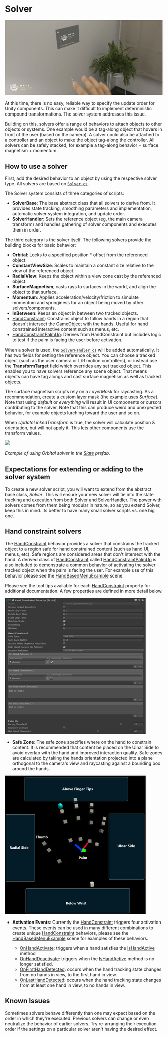 # Solver #

![Solver](../Documentation/Images/Solver/MRTK_Solver_Main.png)

At this time, there is no easy, reliable way to specify the update order for Unity components. This can make it difficult to implement deterministic compound transformations. The solver system addresses this issue.

Building on this, solvers offer a range of behaviors to attach objects to other objects or systems. One example would be a tag-along object that hovers in front of the user (based on the camera). A solver could also be attached to a controller and an object to make the object tag-along the controller. All solvers can be safely stacked, for example a tag-along behavior + surface magnetism + momentum.

## How to use a solver ##
First, add the desired behavior to an object by using the respective solver type. All solvers are based on [`Solver.cs`](https://github.com/Microsoft/MixedRealityToolkit-Unity/blob/mrtk_release/Assets/MixedRealityToolkit.SDK/Features/Utilities/Solvers/Solver.cs).

The Solver system consists of three categories of scripts:

* **SolverBase**: The base abstract class that all solvers to derive from. It provides state tracking, smoothing parameters and implementation, automatic solver system integration, and update order.
* **SolverHandler**: Sets the reference object (eg, the main camera transform) and handles gathering of solver components and executes them in order.

The third category is the solver itself. The following solvers provide the building blocks for basic behavior:

* **Orbital**: Locks to a specified position * offset from the referenced object.
* **ConstantViewSize**: Scales to maintain a constant size relative to the view of the referenced object.
* **RadialView**: Keeps the object within a view cone cast by the referenced object.
* **SurfaceMagnetism**, casts rays to surfaces in the world, and align the object to that surface.
* **Momentum**: Applies acceleration/velocity/friction to simulate momentum and springiness for an object being moved by other solvers/components.
* **InBetween**: Keeps an object in between two tracked objects.
* [HandConstraint](xref:Microsoft.MixedReality.Toolkit.Utilities.Solvers.HandConstraint): Constrains object to follow hands in a region that doesn't intersect the GameObject with the hands. Useful for hand constrained interactive content such as menus, etc.
* [HandConstraintPalmUp](xref:Microsoft.MixedReality.Toolkit.Utilities.Solvers.HandConstraintPalmUp): Derives from HandConstraint but includes logic to test if the palm is facing the user before activation.

When a solver is used, the [`SolverHandler.cs`](https://github.com/Microsoft/MixedRealityToolkit-Unity/blob/mrtk_release/Assets/MixedRealityToolkit.SDK/Features/Utilities/Solvers/SolverHandler.cs) will be added automatically. It has two fields for setting the reference object. You can choose a tracked object (such as the user camera or L/R motion controllers), or instead use the **TransformTarget** field which overrides any set tracked object. This enables you to have solvers reference any scene object. That means objects can have tag alongs and cast surface magnetism as well as tracked objects.

The surface magnetism scripts rely on a *LayerMask* for raycasting. As a recommendation, create a custom layer mask (the example uses *Surface*). Note that using *default* or *everything* will result in UI components or cursors contributing to the solver. Note that this can produce weird and unexpected behavior, for example objects lurching toward the user and so on.

When *UpdateLinkedTransform* is true, the solver will calculate position & orientation, but will not apply it. This lets other components use the transform values.

<img src="../Documentation/Images/Solver/MRTK_Solver_Orbital.png" width="450">

*Example of using Orbital solver in the [Slate](README_Slate.md) prefab.*

## Expectations for extending or adding to the solver system ##
To create a new solver script, you will want to extend from the abstract base class, *Solver*. This will ensure your new solver will tie into the state tracking and execution from both Solver and SolverHandler. The power with solvers comes from them being modular in nature, so as you extend Solver, keep this in mind. Its better to have many small solver scripts vs. one big one.

## Hand constraint solvers ##

The [HandConstraint](xref:Microsoft.MixedReality.Toolkit.Utilities.Solvers.HandConstraint) behavior provides a solver that constrains the tracked object to a region safe for hand constrained content (such as hand UI, menus, etc). Safe regions are considered areas that don't intersect with the hand. A derived class of [HandConstraint](xref:Microsoft.MixedReality.Toolkit.Utilities.Solvers.HandConstraint) called [HandConstraintPalmUp](xref:Microsoft.MixedReality.Toolkit.Utilities.Solvers.HandConstraintPalmUp) is also included to demonstrate a common behavior of activating the solver tracked object when the palm is facing the user. For example use of this behavior please see the [HandBasedMenuExample](../Assets/MixedRealityToolkit.Examples/Demos/HandTracking/Scenes/HandBasedMenuExample.unity) scene.

Please see the tool tips available for each [HandConstraint](xref:Microsoft.MixedReality.Toolkit.Utilities.Solvers.HandConstraint) property for additional documentation. A few properties are defined in more detail below.

<img src="../Documentation/Images/Solver/MRTK_Solver_HandConstraintPalmUp.PNG" width="450">

* **Safe Zone**: The safe zone specifies where on the hand to constrain content. It is recommended that content be placed on the Ulnar Side to avoid overlap with the hand and improved interaction quality. Safe zones are calculated by taking the hands orientation projected into a plane orthogonal to the camera's view and raycasting against a bounding box around the hands.

<img src="../Documentation/Images/Solver/MRTK_Solver_HandConstraintSafeZones.PNG" width="450">

* **Activation Events**: Currently the [HandConstraint](xref:Microsoft.MixedReality.Toolkit.Utilities.Solvers.HandConstraint) triggers four activation events. These events can be used in many different combinations to create unique [HandConstraint](xref:Microsoft.MixedReality.Toolkit.Utilities.Solvers.HandConstraint) behaviors, please see the [HandBasedMenuExample](../Assets/MixedRealityToolkit.Examples/Demos/HandTracking/Scenes/HandBasedMenuExample.unity) scene for examples of these behaviors.


    * [OnHandActivate](xref:Microsoft.MixedReality.Toolkit.Utilities.Solvers.HandConstraint.OnHandActivate): triggers when a hand satisfies the [IsHandActive](xref:Microsoft.MixedReality.Toolkit.Utilities.Solvers.HandConstraint.IsHandActive) method
    * [OnHandDeactivate](xref:Microsoft.MixedReality.Toolkit.Utilities.Solvers.HandConstraint.OnHandDeactivate): triggers when the [IsHandActive](xref:Microsoft.MixedReality.Toolkit.Utilities.Solvers.HandConstraint.IsHandActive) method is no longer satisfied. 
    * [OnFirstHandDetected](xref:Microsoft.MixedReality.Toolkit.Utilities.Solvers.HandConstraint.OnFirstHandDetected): occurs when the hand tracking state changes from no hands in view, to the first hand in view. 
    * [OnLastHandDetected](xref:Microsoft.MixedReality.Toolkit.Utilities.Solvers.HandConstraint.OnLastHandDetected): occurs when the hand tracking state changes from at least one hand in view, to no hands in view.
    
## Known Issues ##
Sometimes solvers behave differently than one may expect based on the order in which they're executed. Previous solvers can change or even neutralize the behavior of earlier solvers. Try re-arranging their execution order if the settings on a particular solver aren't having the desired effect.
